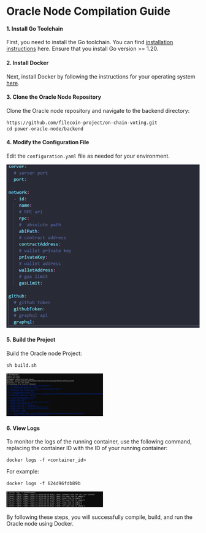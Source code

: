 # Oracle Node Compilation Guide

#### 1. Install Go Toolchain

First, you need to install the Go toolchain. You can find [installation instructions](https://go.dev/doc/install) here. Ensure that you install Go version >= 1.20.

#### 2. Install Docker

Next, install Docker by following the instructions for your operating system [here](https://docs.docker.com/engine/install/).

#### 3. Clone the Oracle Node Repository

Clone the Oracle node repository and navigate to the backend directory:

```
https://github.com/filecoin-project/on-chain-voting.git
cd power-oracle-node/backend
```

#### 4. Modify the Configuration File

Edit the `configuration.yaml` file as needed for your environment.

![Edit Configuration](img/1.png)

#### 5. Build the Project

Build the Oracle node Project:

```
sh build.sh
```

<img src="img/2.png" width="50%" />

#### 6. View Logs

To monitor the logs of the running container, use the following command, replacing the container ID with the ID of your running container:

```
docker logs -f <container_id>
```

For example:

```
docker logs -f 624d96fdb89b
```

<img src="img/4.png" width="50%" />

By following these steps, you will successfully compile, build, and run the Oracle node using Docker.
